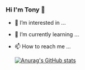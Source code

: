 ### Hi I'm Tony 👋

- 👀 I’m interested in ...
- 🌱 I’m currently learning ...
- 📫 How to reach me ...



  [![Anurag's GitHub stats](https://github-readme-stats.vercel.app/api?username=iAmEphy)](https://github.com/anuraghazra/github-readme-stats)

<!---
iAmEphy/iAmEphy is a ✨ special ✨ repository because its `README.md` (this file) appears on your GitHub profile.
You can click the Preview link to take a look at your changes.
--->
